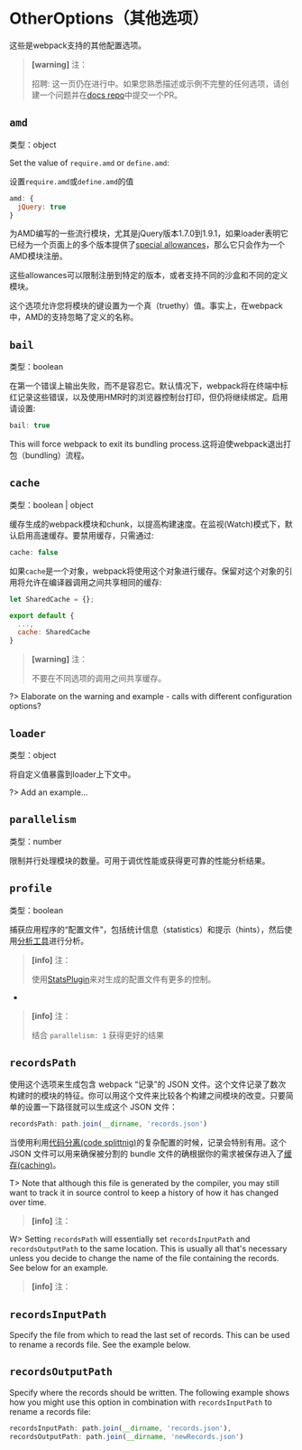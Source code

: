 # OtherOptions（其他选项）

这些是webpack支持的其他配置选项。

> **\[warning\]** 注：
>
> 招聘: 这一页仍在进行中。如果您熟悉描述或示例不完整的任何选项，请创建一个问题并在[docs repo](https://github.com/webpack/webpack.js.org)中提交一个PR。

## `amd`

类型：object

Set the value of `require.amd` or `define.amd`:

设置`require.amd`或`define.amd`的值

```js
amd: {
  jQuery: true
}
```

为AMD编写的一些流行模块，尤其是jQuery版本1.7.0到1.9.1，如果loader表明它已经为一个页面上的多个版本提供了[special allowances](https://github.com/amdjs/amdjs-api/wiki/jQuery-and-AMD)，那么它只会作为一个AMD模块注册。

这些allowances可以限制注册到特定的版本，或者支持不同的沙盒和不同的定义模块。

这个选项允许您将模块的键设置为一个真（truethy）值。事实上，在webpack中，AMD的支持忽略了定义的名称。

## `bail`

类型：boolean

在第一个错误上输出失败，而不是容忍它。默认情况下，webpack将在终端中标红记录这些错误，以及使用HMR时的浏览器控制台打印，但仍将继续绑定。启用请设置:

```js
bail: true
```

This will force webpack to exit its bundling process.这将迫使webpack退出打包（bundling）流程。

## `cache`

类型：boolean \| object

缓存生成的webpack模块和chunk，以提高构建速度。在监视\(Watch\)模式下，默认启用高速缓存。要禁用缓存，只需通过:

```js
cache: false
```

如果`cache`是一个对象，webpack将使用这个对象进行缓存。保留对这个对象的引用将允许在编译器调用之间共享相同的缓存:

```js
let SharedCache = {};

export default {
  ...,
  cache: SharedCache
}
```

> **\[warning\]** 注：
>
> 不要在不同选项的调用之间共享缓存。

?&gt; Elaborate on the warning and example - calls with different configuration options?

## `loader`

类型：object

将自定义值暴露到loader上下文中。

?&gt; Add an example...

## `parallelism`

类型：number

限制并行处理模块的数量。可用于调优性能或获得更可靠的性能分析结果。

## `profile`

类型：boolean

捕获应用程序的“配置文件”，包括统计信息（statistics）和提示（hints），然后使用[分析工具](https://webpack.github.io/analyse/)进行分析。

> **\[info\]** 注：
>
> 使用[StatsPlugin](https://www.npmjs.com/package/stats-webpack-plugin)来对生成的配置文件有更多的控制。

-

> **\[info\]** 注：
>
> 结合 `parallelism: 1` 获得更好的结果

## `recordsPath`

使用这个选项来生成包含 webpack “记录”的 JSON 文件。这个文件记录了数次构建时的模块的特征。你可以用这个文件来比较各个构建之间模块的改变。只要简单的设置一下路径就可以生成这个 JSON 文件：

```js
recordsPath: path.join(__dirname, 'records.json')
```

当使用利用[代码分离\(code splittnig\)](https://doc.webpack-china.org/guides/code-splitting)的复杂配置的时候，记录会特别有用。这个 JSON 文件可以用来确保被分割的 bundle 文件的确根据你的需求被保存进入了[缓存\(caching\)](https://doc.webpack-china.org/guides/caching)。

T&gt; Note that although this file is generated by the compiler, you may still want to track it in source control to keep a history of how it has changed over time.

> **\[info\]** 注：

W&gt; Setting `recordsPath` will essentially set `recordsInputPath` and `recordsOutputPath` to the same location. This is usually all that's necessary unless you decide to change the name of the file containing the records. See below for an example.

> **\[info\]** 注：

## `recordsInputPath`

Specify the file from which to read the last set of records. This can be used to rename a records file. See the example below.

## `recordsOutputPath`

Specify where the records should be written. The following example shows how you might use this option in combination with `recordsInputPath` to rename a records file:

```js
recordsInputPath: path.join(__dirname, 'records.json'),
recordsOutputPath: path.join(__dirname, 'newRecords.json')
```



